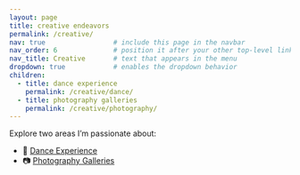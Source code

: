 ```yaml
---
layout: page
title: creative endeavors
permalink: /creative/
nav: true                 # include this page in the navbar
nav_order: 6              # position it after your other top-level links
nav_title: Creative       # text that appears in the menu
dropdown: true            # enables the dropdown behavior
children:
  - title: dance experience
    permalink: /creative/dance/
  - title: photography galleries
    permalink: /creative/photography/
---
```



Explore two areas I’m passionate about:

- 💃 [Dance Experience](/creative/dance/)
- 📷 [Photography Galleries](/creative/photography/)

